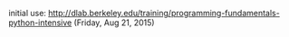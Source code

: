 initial use: http://dlab.berkeley.edu/training/programming-fundamentals-python-intensive (Friday, Aug 21, 2015)

